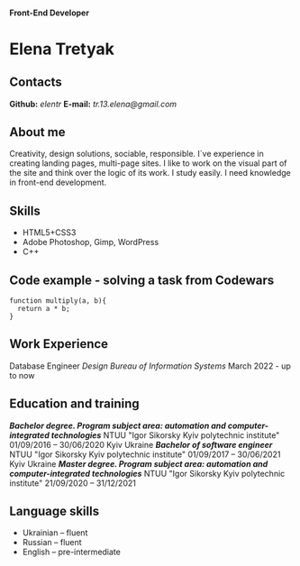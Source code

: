 
#### Front-End Developer

# Elena Tretyak


## Contacts
**Github:** _elentr_
**E-mail:** _tr.13.elena@gmail.com_


## About me
Creativity, design solutions, sociable, responsible. I`ve experience in creating landing pages, multi-page sites. I like to work on the visual part of the site and think over the logic of its work. I study easily. I need knowledge in front-end development.

## Skills
* HTML5+CSS3
* Adobe Photoshop, Gimp, WordPress
* C++

## Code example - solving a task from Codewars
```
function multiply(a, b){
  return a * b;
}
```

## Work Experience
Database Engineer
_Design Bureau of Information Systems_
March 2022 - up to now

## Education and training
***Bachelor degree. Program subject area: automation and computer-integrated technologies***
NTUU "Igor Sikorsky Kyiv polytechnic institute" 
01/09/2016 – 30/06/2020 Kyiv Ukraine 
***Bachelor of software engineer*** 
NTUU "Igor Sikorsky Kyiv polytechnic institute" 
01/09/2017 – 30/06/2021 Kyiv Ukraine 
***Master degree. Program subject area: automation and computer-integrated technologies*** 
NTUU "Igor Sikorsky Kyiv polytechnic institute" 
21/09/2020 – 31/12/2021

## Language skills
* Ukrainian – fluent
* Russian – fluent
* English – pre-intermediate